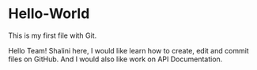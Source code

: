 # Hello-World
This is my first file with Git.

Hello Team!
Shalini here, I would like learn how to create, edit and commit files on GitHub. 
And I would also like work on API Documentation.
